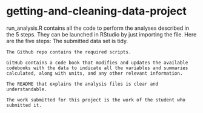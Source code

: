# getting-and-cleaning-data-project
run_analysis.R contains all the code to perform the analyses described in the 5 steps. They can be launched in RStudio by just importing the file. Here are the five steps:
    The submitted data set is tidy. 

    The Github repo contains the required scripts.

    GitHub contains a code book that modifies and updates the available codebooks with the data to indicate all the variables and summaries calculated, along with units, and any other relevant information.

    The README that explains the analysis files is clear and understandable.

    The work submitted for this project is the work of the student who submitted it.
